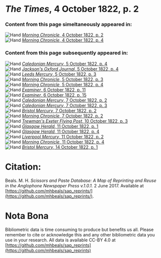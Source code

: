 # *The Times*, 4 October 1822, p. 2  
  
### Content from this page simeltaneously appeared in:  
![Hand](http://scissorsandpaste.net/wp-content/uploads/2017/06/smallhandpointer.png) [*Morning Chronicle*, 4 October 1822, p. 2](https://mhbeals.github.io/sap_html/Morning-Chronicle/Morning-Chronicle-4-October-1822-p-2)  
![Hand](http://scissorsandpaste.net/wp-content/uploads/2017/06/smallhandpointer.png) [*Morning Chronicle*, 4 October 1822, p. 4](https://mhbeals.github.io/sap_html/Morning-Chronicle/Morning-Chronicle-4-October-1822-p-4)  
  
### Content from this page subsequently appeared in:  
![Hand](http://scissorsandpaste.net/wp-content/uploads/2017/06/smallhandpointer.png) [*Caledonian Mercury*, 5 October 1822, p. 4](https://mhbeals.github.io/sap_html/Caledonian-Mercury/Caledonian-Mercury-5-October-1822-p-4)  
![Hand](http://scissorsandpaste.net/wp-content/uploads/2017/06/smallhandpointer.png) [*Jackson's Oxford Journal*, 5 October 1822, p. 4](https://mhbeals.github.io/sap_html/Jackson's-Oxford-Journal/Jackson's-Oxford-Journal-5-October-1822-p-4)  
![Hand](http://scissorsandpaste.net/wp-content/uploads/2017/06/smallhandpointer.png) [*Leeds Mercury*, 5 October 1822, p. 3](https://mhbeals.github.io/sap_html/Leeds-Mercury/Leeds-Mercury-5-October-1822-p-3)  
![Hand](http://scissorsandpaste.net/wp-content/uploads/2017/06/smallhandpointer.png) [*Morning Chronicle*, 5 October 1822, p. 3](https://mhbeals.github.io/sap_html/Morning-Chronicle/Morning-Chronicle-5-October-1822-p-3)  
![Hand](http://scissorsandpaste.net/wp-content/uploads/2017/06/smallhandpointer.png) [*Morning Chronicle*, 5 October 1822, p. 4](https://mhbeals.github.io/sap_html/Morning-Chronicle/Morning-Chronicle-5-October-1822-p-4)  
![Hand](http://scissorsandpaste.net/wp-content/uploads/2017/06/smallhandpointer.png) [*Examiner*, 6 October 1822, p. 11](https://mhbeals.github.io/sap_html/Examiner/Examiner-6-October-1822-p-11)  
![Hand](http://scissorsandpaste.net/wp-content/uploads/2017/06/smallhandpointer.png) [*Examiner*, 6 October 1822, p. 15](https://mhbeals.github.io/sap_html/Examiner/Examiner-6-October-1822-p-15)  
![Hand](http://scissorsandpaste.net/wp-content/uploads/2017/06/smallhandpointer.png) [*Caledonian Mercury*, 7 October 1822, p. 2](https://mhbeals.github.io/sap_html/Caledonian-Mercury/Caledonian-Mercury-7-October-1822-p-2)  
![Hand](http://scissorsandpaste.net/wp-content/uploads/2017/06/smallhandpointer.png) [*Caledonian Mercury*, 7 October 1822, p. 3](https://mhbeals.github.io/sap_html/Caledonian-Mercury/Caledonian-Mercury-7-October-1822-p-3)  
![Hand](http://scissorsandpaste.net/wp-content/uploads/2017/06/smallhandpointer.png) [*Bristol Mercury*, 7 October 1822, p. 2](https://mhbeals.github.io/sap_html/Bristol-Mercury/Bristol-Mercury-7-October-1822-p-2)  
![Hand](http://scissorsandpaste.net/wp-content/uploads/2017/06/smallhandpointer.png) [*Morning Chronicle*, 7 October 1822, p. 2](https://mhbeals.github.io/sap_html/Morning-Chronicle/Morning-Chronicle-7-October-1822-p-2)  
![Hand](http://scissorsandpaste.net/wp-content/uploads/2017/06/smallhandpointer.png) [*Trewman's Exeter Flying Post*, 10 October 1822, p. 3](https://mhbeals.github.io/sap_html/Trewman's-Exeter-Flying-Post/Trewman's-Exeter-Flying-Post-10-October-1822-p-3)  
![Hand](http://scissorsandpaste.net/wp-content/uploads/2017/06/smallhandpointer.png) [*Glasgow Herald*, 11 October 1822, p. 1](https://mhbeals.github.io/sap_html/Glasgow-Herald/Glasgow-Herald-11-October-1822-p-1)  
![Hand](http://scissorsandpaste.net/wp-content/uploads/2017/06/smallhandpointer.png) [*Glasgow Herald*, 11 October 1822, p. 4](https://mhbeals.github.io/sap_html/Glasgow-Herald/Glasgow-Herald-11-October-1822-p-4)  
![Hand](http://scissorsandpaste.net/wp-content/uploads/2017/06/smallhandpointer.png) [*Liverpool Mercury*, 11 October 1822, p. 2](https://mhbeals.github.io/sap_html/Liverpool-Mercury/Liverpool-Mercury-11-October-1822-p-2)  
![Hand](http://scissorsandpaste.net/wp-content/uploads/2017/06/smallhandpointer.png) [*Morning Chronicle*, 11 October 1822, p. 4](https://mhbeals.github.io/sap_html/Morning-Chronicle/Morning-Chronicle-11-October-1822-p-4)  
![Hand](http://scissorsandpaste.net/wp-content/uploads/2017/06/smallhandpointer.png) [*Bristol Mercury*, 14 October 1822, p. 1](https://mhbeals.github.io/sap_html/Bristol-Mercury/Bristol-Mercury-14-October-1822-p-1)  


# Citation: 

Beals. M. H. *Scissors and Paste Database: A Map of Reprinting and Reuse in the Anglophone Newspaper Press v.1.0.1.* 2 June 2017. Available at [https://github.com/mhbeals/sap_reprints/](https://github.com/mhbeals/sap_reprints/). 

# Nota Bona

Bibliometric data is time consuming to produce but benefits us all. Please remember to cite or acknowledge this and any other bibliometric data you use in your research. All data is available CC-BY 4.0 at [https://github.com/mhbeals/sap_reprints](https://github.com/mhbeals/sap_reprints)